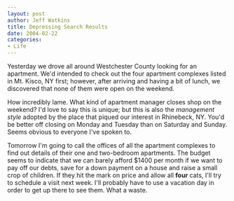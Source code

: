 ```yaml
--- 
layout: post
author: Jeff Watkins
title: Depressing Search Results
date: 2004-02-22
categories: 
- Life
---
```


Yesterday we drove all around Westchester County looking for an apartment. We'd intended to check out the four apartment complexes listed in Mt. Kisco, NY first; however, after arriving and having a bit of lunch, we discovered that none of them were open on the weekend.

How incredibly lame. What kind of apartment manager closes shop on the weekend? I'd love to say this is unique; but this is also the <i>management style</i> adopted by the place that piqued our interest in Rhinebeck, NY. You'd be better off closing on Monday and Tuesday than on Saturday and Sunday. Seems obvious to everyone I've spoken to.

Tomorrow I'm going to call the offices of all the apartment complexes to find out details of their one and two-bedroom apartments. The budget seems to indicate that we can barely afford $1400 per month if we want to pay off our debts, save for a down payment on a house and raise a small crop of children. If they hit the mark on price and allow all <b>four</b> cats, I'll try to schedule a visit next week. I'll probably have to use a vacation day in order to get up there to see them. What a waste.